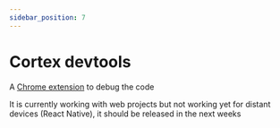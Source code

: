 ```yaml
---
sidebar_position: 7
---
```


# Cortex devtools

A [Chrome extension](https://chrome.google.com/webstore/detail/cortex-devtools/fpiekoekdbcomggnffgallmgbcmllhgh) to debug the code

It is currently working with web projects but not working yet for distant devices (React Native), it should be released in the next weeks